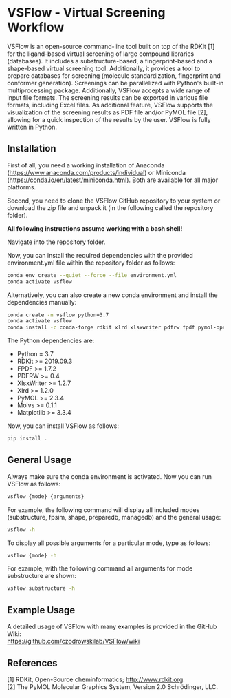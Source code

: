 # VSFlow - Virtual Screening Workflow

VSFlow is an open-source command-line tool built on top of the RDKit [1] for the ligand-based virtual screening 
of large compound libraries (databases). It includes a substructure-based, a fingerprint-based 
and a shape-based virtual screening tool. Additionally, it provides a tool to prepare databases for 
screening (molecule standardization, fingerprint and conformer generation). Screenings can be 
parallelized with Python's built-in multiprocessing package. Additionally, VSFlow accepts a wide 
range of input file formats. The screening results can be exported in various file formats, including Excel files.
As additional feature, VSFlow supports the visualization of the screening results as PDF file
and/or PyMOL file [2], allowing for a quick inspection of the results by the user. VSFlow is fully 
written in Python.

## Installation

First of all, you need a working installation of Anaconda (https://www.anaconda.com/products/individual) or Miniconda (https://conda.io/en/latest/miniconda.html). Both are available for all major platforms.  

Second, you need to clone the VSFlow GitHub repository to your system or download the zip file and unpack it (in the following called the repository folder).   

**All following instructions assume working with a bash shell!**  

Navigate into the repository folder.  

Now, you can install the required dependencies with the provided environment.yml file within the repository folder as follows:
```bash
conda env create --quiet --force --file environment.yml
conda activate vsflow
```
Alternatively, you can also create a new conda environment and install the dependencies manually:
```bash
conda create -n vsflow python=3.7
conda activate vsflow
conda install -c conda-forge rdkit xlrd xlsxwriter pdfrw fpdf pymol-open-source molvs matplotlib 
```
The Python dependencies are:  
* Python = 3.7
* RDKit >= 2019.09.3
* FPDF >= 1.7.2
* PDFRW >= 0.4
* XlsxWriter >= 1.2.7
* Xlrd >= 1.2.0
* PyMOL >= 2.3.4
* Molvs >= 0.1.1
* Matplotlib >= 3.3.4  

Now, you can install VSFlow as follows:
```bash
pip install .
```

## General Usage
Always make sure the conda environment is activated.
Now you can run VSFlow as follows:  
```bash
vsflow {mode} {arguments}
```
For example, the following command will display all included modes (substructure, fpsim, shape, preparedb, managedb) and the general usage:
```bash
vsflow -h
```
To display all possible arguments for a particular mode, type as follows:
```bash
vsflow {mode} -h
```
For example, with the following command all arguments for mode substructure are shown:
```bash
vsflow substructure -h
```

## Example Usage

A detailed usage of VSFlow with many examples is provided in the GitHub Wiki:  
https://github.com/czodrowskilab/VSFlow/wiki

## References

[1] RDKit, Open-Source cheminformatics; http://www.rdkit.org.  
[2] The PyMOL Molecular Graphics System, Version 2.0 Schrödinger, LLC.
